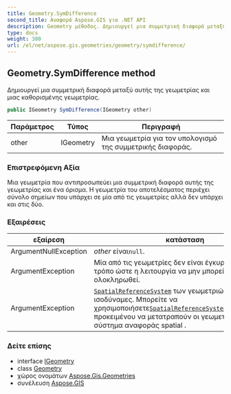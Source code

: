 ```yaml
---
title: Geometry.SymDifference
second_title: Αναφορά Aspose.GIS για .NET API
description: Geometry μέθοδος. Δημιουργεί μια συμμετρική διαφορά μεταξύ αυτής της γεωμετρίας και μιας καθορισμένης γεωμετρίας.
type: docs
weight: 380
url: /el/net/aspose.gis.geometries/geometry/symdifference/
---
```

## Geometry.SymDifference method

Δημιουργεί μια συμμετρική διαφορά μεταξύ αυτής της γεωμετρίας και μιας καθορισμένης γεωμετρίας.

```csharp
public IGeometry SymDifference(IGeometry other)
```

| Παράμετρος | Τύπος | Περιγραφή |
| --- | --- | --- |
| other | IGeometry | Μια γεωμετρία για τον υπολογισμό της συμμετρικής διαφοράς. |

### Επιστρεφόμενη Αξία

Μια γεωμετρία που αντιπροσωπεύει μια συμμετρική διαφορά αυτής της γεωμετρίας και ένα όρισμα. Η γεωμετρία του αποτελέσματος περιέχει σύνολο σημείων που υπάρχει σε μία από τις γεωμετρίες αλλά δεν υπάρχει και στις δύο.

### Εξαιρέσεις

| εξαίρεση | κατάσταση |
| --- | --- |
| ArgumentNullException | *other* είναι`null`. |
| ArgumentException | Μία από τις γεωμετρίες δεν είναι έγκυρη με τέτοιο τρόπο ώστε η λειτουργία να μην μπορεί να ολοκληρωθεί. |
| ArgumentException | [`SpatialReferenceSystem`](../../igeometry/spatialreferencesystem/) των γεωμετριών δεν είναι ισοδύναμες. Μπορείτε να χρησιμοποιήσετε[`SpatialReferenceSystemTransformation`](../../../aspose.gis.spatialreferencing/spatialreferencesystemtransformation/) προκειμένου να μετατραπούν οι γεωμετρίες στο ίδιο σύστημα αναφοράς spatial . |

### Δείτε επίσης

* interface [IGeometry](../../igeometry/)
* class [Geometry](../)
* χώρος ονομάτων [Aspose.Gis.Geometries](../../geometry/)
* συνέλευση [Aspose.GIS](../../../)


